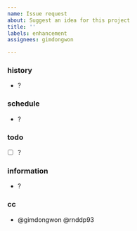```yaml
---
name: Issue request
about: Suggest an idea for this project
title: ''
labels: enhancement
assignees: gimdongwon

---
```


### history

- ?

### schedule

- ?

### todo

- [ ] ?

### information

- ?

### cc

- @gimdongwon @rnddp93
